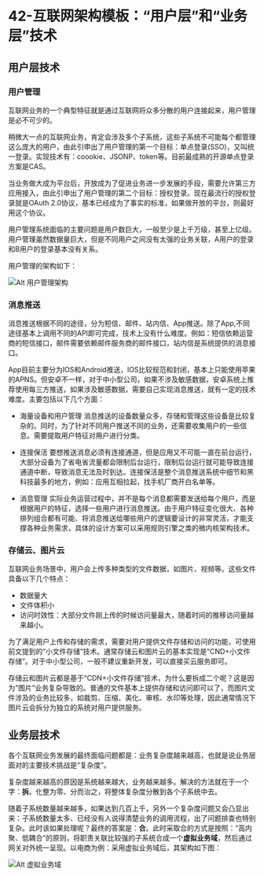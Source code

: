 # 42-互联网架构模板：“用户层”和“业务层”技术

## 用户层技术

### 用户管理

互联网业务的一个典型特征就是通过互联网将众多分散的用户连接起来，用户管理是必不可少的。

稍微大一点的互联网业务，肯定会涉及多个子系统，这些子系统不可能每个都管理这么庞大的用户，由此引申出了用户管理的第一个目标：单点登录(SSO)，又叫统一登录。实现技术有：coookie、JSONP、token等。目前最成熟的开源单点登录方案是CAS。

当业务做大成为平台后，开放成为了促进业务进一步发展的手段，需要允许第三方应用接入，由此引申出了用户管理的第二个目标：授权登录。现在最流行的授权登录就是OAuth 2.0协议，基本已经成为了事实的标准，如果做开放的平台，则最好用这个协议。

用户管理系统面临的主要问题是用户数巨大，一般至少是上千万级，甚至上亿级。用户管理虽然数据量巨大，但是不同用户之间没有太强的业务关联，A用户的登录和B用户的登录基本没有关系。

用户管理的架构如下：

![Alt 用户管理架构](1036-1.png)

### 消息推送

消息推送根据不同的途径，分为短信、邮件、站内信、App推送。除了App,不同途径基本上调用不同的API即可完成，技术上没有什么难度。例如：短信依赖运营商的短信接口，邮件需要依赖邮件服务商的邮件接口，站内信是系统提供的消息接口。

App目前主要分为IOS和Android推送，IOS比较规范和封闭，基本上只能使用苹果的APNS。但安卓不一样，对于中小型公司，如果不涉及敏感数据，安卓系统上推荐使用每三方推送，如果涉及敏感数据，需要自己实现消息推送，就有一定的技术难度。主要包括以下几个方面：
- 海量设备和用户管理
  消息推送的设备数量众多，存储和管理这些设备是比较复杂的。同时，为了针对不同用户推送不同的业务，还需要收集用户的一些信息。需要提取用户特征对用户进行分类。

- 连接保活
  要想推送消息必须有连接通道，但是应用又不可能一直在前台运行，大部分设备为了省电省流量都会限制后台运行，限制后台运行就可能导致连接通道中断，导致消息无法及时到达。连接保活是整个消息推送系统中细节和黑科技最多的地方，例如：应用互相拉起，找手机厂商开白名单等。

- 消息管理
  实际业务运营过程中，并不是每个消息都需要发送给每个用户，而是根据用户的特征，选择一些用户进行消息推送。由于用户特征变化很大、各种排列组合都有可能、将消息推送给哪些用户的逻辑要设计的非常灵活，才能支撑各种业务需求，具体的设计方案可以采用规则引擎之类的微内核架构技术。

### 存储云、图片云

互联网业务场景中，用户会上传多种类型的文件数据，如图片、视频等。这些文件具备以下几个特点：
- 数据量大
- 文件体积小
- 访问时效性：大部分文件刚上传的时候访问量最大，随着时间的推移访问量越来越小。

为了满足用户上传和存储的需求，需要对用户提供文件存储和访问的功能，可使用前文提到的“小文件存储”技术。通常存储云和图片云的基本实现是“CND+小文件存储”。对于中小型公司，一般不建议重新开发，可以直接买云服务即可。

存储云和图片云都是基于“CDN+小文件存储”技术，为什么要拆成二个呢？这是因为“图片”业务复杂导致的。普通的文件基本上提供存储和访问即可以了，而图片文件涉及的业务比较多，如裁剪、压缩、美化、审核、水印等处理，因此通常情况下图片云会拆分为独立的系统对用户提供服务。

## 业务层技术

各个互联网业务发展的最终面临问题都是：业务复杂度越来越高，也就是说业务层面对的主要技术挑战是“复杂度”。

复杂度越来越高的原因是系统越来越大，业务越来越多。解决的方法就在于一个字：**拆**。化整为零、分而治之，将整体复杂度分散到各个子系统中去。

随着子系统数量越来越多，如果达到几百上千，另外一个复杂度问题又会凸显出来：子系统数量太多、已经没有人说得清楚业务的调用流程，出了问题排查也特别复杂。此时该如果处理呢？最终的答案是：**合**。此时采取合的方式是按照：“高内聚、低耦合”的原则，将职责关联比较强的子系统合成一个**虚拟业务域**，然后通过网关对外统一呈现。以电商为例：采用虚拟业务域后，其架构如下图：

![Alt 虚拟业务域](1036-2.jpg)


<Valine/>



